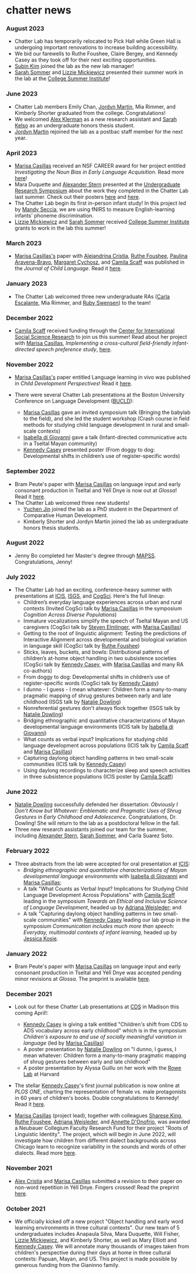 # chatter news

### August 2023
* Chatter Lab has temporarily relocated to Pick Hall while Green Hall is undergoing important renovations to increase building accessibility.
* We bid our farewells to Ruthe Foushee, Claire Bergey, and Kennedy Casey as they took off for their next exciting opportunities.
* [Subin Kim](../bios/subin-aboutme/) joined the lab as the new lab manager!
* [Sarah Sommer](../bios/sarah-aboutme/) and [Lizzie Mickiewicz](../bios/lizzie-aboutme/) presented their summer work in the lab at the [College Summer Institute](https://ccrf.uchicago.edu/undergraduate-research/college-summer-institute-csi)!

### June 2023
* Chatter Lab members Emily Chan, [Jordyn Martin](../bios/jordyn-aboutme/), Mia Rimmer, and Kimberly Shorter graduated from the college. Congratulations!
* We welcomed [Alex Klerman](../bios/alexk-aboutme/) as a new research assistant and [Sarah Kelso](../bios/sarahk-aboutme/) as an undergraduate honors thesis student.
* [Jordyn Martin](../bios/jordyn-aboutme/) rejoined the lab as a postbac staff member for the next year.

### April 2023
* [Marisa Casillas](../bios/marisa-aboutme/) received an NSF CAREER award for her project entitled _Investigating the Noun Bias in Early Language Acquisition_. Read more [here](https://www.nsf.gov/awardsearch/showAward?AWD_ID=2238609&HistoricalAwards=false)!
* Mara Duquette and [Alexander Stern](../bios/alexander-aboutme/) presented at the [Undergraduate Research Symposium](https://ccrf.uchicago.edu/uchicagoresearchsymposium) about the work they completed in the Chatter Lab last summer. Check out their posters [here](https://ugradresearchsymposium.omeka.net/items/show/115) and [here](https://ugradresearchsymposium.omeka.net/items/show/103).
* The Chatter Lab begin its first in-person infant study! In this project led by [Mandy Seccia](https://voices.uchicago.edu/bermanlab/amanda-seccia/), we are using fNIRS to measure English-learning infants' phoneme discrimination.
* [Lizzie Mickiewicz](../bios/lizzie-aboutme/) and [Sarah Sommer](../bios/sarah-aboutme/) received [College Summer Institute](https://ccrf.uchicago.edu/undergraduate-research/college-summer-institute-csi) grants to work in the lab this summer!

### March 2023
* [Marisa Casillas's](../bios/marisa-aboutme/) paper with [Alejandrina Cristia](https://sites.google.com/site/acrsta), [Ruthe Foushee](https://ruthefoushee.com/), [Paulina Aravena-Bravo](https://www.uchile.cl/portafolio-academico/portafolio-academico/academico/71256), [Margaret Cychosz](https://megseekosh.github.io/), and [Camila Scaff](https://camilascaff.com/) was published in the _Journal of Child Language_. Read it [here](/lab-publications/Cristia_et_al_2023_Combining_observational_and_experimental_approaches_JCL.pdf).

### January 2023
* The Chatter Lab welcomed three new undergraduate RAs ([Carla Escalante](../bios/carla-aboutme/), Mia Rimmer, and [Ruby Swensen](../bios/ruby-aboutme/)) to the team!

### December 2022
* [Camila Scaff](https://camilascaff.com/) received funding through the [Center for International Social Science Research](https://cissr.uchicago.edu/) to join us this summer! Read about her project with [Marisa Casillas](../bios/marisa-aboutme/), _Implementing a cross-cultural field-friendly infant-directed speech preference study_, [here](https://cissr.uchicago.edu/23-24-FacultyProject-Casillas).

### November 2022
* [Marisa Casillas's](../bios/marisa-aboutme/) paper entitled Language learning in vivo was published in _Child Development Perspectives_! Read it [here](/lab-publications/Casillas_2022_Learning_language_in_vivo_CDP.pdf).

* There were several Chatter Lab presentations at the Boston University Conference on Language Development ([BUCLD](https://www.bu.edu/bucld/)):
	* [Marisa Casillas](../bios/marisa-aboutme/) gave an invited symposium talk (Bringing the babylab to the field), and she led the student workshop (Crash course in field methods for studying child language development in rural and small-scale contexts)
	* [Isabella di Giovanni](../bios/isabella-aboutme/) gave a talk (Infant-directed communicative acts in a Tseltal Mayan community)
	* [Kennedy Casey](https://kennedycasey.github.io/) presented poster (From doggy to dog: Developmental shifts in children’s use of register-specific words)

### September 2022
* Bram Peute's paper with [Marisa Casillas](../bios/marisa-aboutme/) on language input and early consonant production in Tseltal and Yélî Dnye is now out at _Glossa_! Read it [here](/lab-publications/PeuteCasillas_2022-early_consonant_production_in_tseltal_and_yeli_dnye-Glossa.pdf).
* The Chatter Lab welcomed three new students! 
	* [Yuchen Jin](../bios/yuchen-aboutme/) joined the lab as a PhD student in the Department of Comparative Human Development. 
	* Kimberly Shorter and Jordyn Martin joined the lab as undergraduate honors thesis students. 

### August 2022
* Jenny Bo completed her Master's degree through [MAPSS](https://mapss.uchicago.edu/). Congratulations, Jenny!

### July 2022
* The Chatter Lab had an exciting, conference-heavy summer with presentations at [ICIS](https://infantstudies.org/2022-congress/), [ISGS](https://isgs9conference.wixsite.com/isgs9), and [CogSci](https://cognitivesciencesociety.org/cogsci-2022/). Here's the full lineup:
	* Children’s everyday language experiences across urban and rural contexts (Invited CogSci talk by [Marisa Casillas](../bios/marisa-aboutme/) in the symposium _Cognition Across Diverse Populations_)
	* Immature vocalizations simplify the speech of Tseltal Mayan and US caregivers (CogSci talk by [Steven Elmlinger](https://stevenlelmlinger.com/), with [Marisa Casillas](../bios/marisa-aboutme/))
	* Getting to the root of linguistic alignment:
Testing the predictions of Interactive Alignment
across developmental and biological variation in
language skill (CogSci talk by [Ruthe Foushee](https://ruthefoushee.com/))
	* Sticks, leaves, buckets, and bowls: Distributional patterns of children’s at-home object handling in two subsistence societies (CogSci talk by [Kennedy Casey](https://kennedycasey.github.io/), with [Marisa Casillas](../bios/marisa-aboutme/) and many RA co-authors)
	*  From doggy to dog: Developmental shifts in children’s use of register-specific words (CogSci talk by  [Kennedy Casey](https://kennedycasey.github.io/))
	*  I dunno - I guess - I mean whatever: Children form a many-to-many pragmatic mapping of shrug gestures between early and late childhood (ISGS talk by [Natalie Dowling](https://www.nrdowling.com/))
	*  Nonreferential gestures don't always flock together (ISGS talk by [Natalie Dowling](https://www.nrdowling.com/))
	* Bridging ethnographic and quantitative characterizations of Mayan developmental language environments (ICIS talk by [Isabella di Giovanni](../bios/isabella-aboutme/))
	* What counts as verbal input? Implications for studying child language development across populations (ICIS talk by [Camila Scaff](https://camilascaff.com/) and [Marisa Casillas](../bios/marisa-aboutme/))
    * Capturing daylong object handling patterns in two small-scale communities (ICIS talk by [Kennedy Casey](https://kennedycasey.github.io/))
    * Using daylong recordings to characterize sleep and speech activities in three subsistence populations (ICIS poster by [Camila Scaff](https://camilascaff.com/))

### June 2022
* [Natalie Dowling](https://www.nrdowling.com/) successfully defended her dissertation: _Obviously I Don't Know but Whatever: Emblematic and Pragmatic Uses of Shrug Gestures in Early Childhood and Adolescence_. Congratulations, Dr. Dowling! She will return to the lab as a postdoctoral fellow in the fall.
* Three new research assistants joined our team for the summer, including [Alexander Stern](../bios/alexander-aboutme/), [Sarah Sommer](../bios/sarah-aboutme/), and Carla Suarez Soto.

### February 2022
* Three abstracts from the lab were accepted for oral presentation at [ICIS](https://infantstudies.org/2022-congress/):
    * _Bridging ethnographic and quantitative characterizations of Mayan developmental language environments_ with [Isabella di Giovanni](../bios/isabella-aboutme/) and [Marisa Casillas](../bios/marisa-aboutme/);
    * A talk "What Counts as Verbal Input? Implications for Studying Child Language Development Across Populations" with [Camila Scaff](https://camilascaff.com/) leading in the symposium _Towards an Ethical and Inclusive Science of Language Development_, headed up by [Adriana Weisleder](https://childlanguagelab.northwestern.edu/people/); and
    * A talk "Capturing daylong object handling patterns in two small-scale communities" with [Kennedy Casey](https://kennedycasey.github.io/) leading our lab group in the symposium _Communication includes much more than speech: Everyday, multimodal contexts of infant learning_, headed up by [Jessica Kosie](https://jkosie.github.io/).

### January 2022
* Bram Peute's paper with [Marisa Casillas](../bios/marisa-aboutme/) on language input and early consonant production in Tseltal and Yélî Dnye was accepted pending minor revisions at _Glossa_. The preprint is available [here](https://psyarxiv.com/5feju/).

### December 2021
* Look out for these Chatter Lab presentations at [CDS](https://cogdevsoc.org/program/) in Madison this coming April!:
    * [Kennedy Casey](https://kennedycasey.github.io/) is giving a talk entitled "Children's shift from CDS to ADS vocabulary across early childhood" which is in the symposium _Children's exposure to and use of socially meaningful variation in language_ (led by [Marisa Casillas](../bios/marisa-aboutme/))
    * A poster presentation by [Natalie Dowling](https://voices.uchicago.edu/ndowling/) on "I dunno, I guess, I mean whatever: Children form a many-to-many pragmatic mapping of shrug gestures between early and late childhood"
    * A poster presentation by Alyssa Guillu on her work with the [Rowe Lab](https://www.meredith-rowe.com/lab) at Harvard

* The stellar [Kennedy Casey](https://kennedycasey.github.io/)'s first journal publication is now online at _PLOS ONE_, charting the representation of female vs. male protagonists in 60 years of children's books. Double congratulations to Kennedy! Read it [here](https://journals.plos.org/plosone/article?id=10.1371/journal.pone.0260566).

* [Marisa Casillas](../bios/marisa-aboutme/) (project lead), together with colleagues [Sharese King](https://www.drshareseking.com/), [Ruthe Foushee](https://ruthefoushee.com/), [Adriana Weisleder](https://childlanguagelab.northwestern.edu/people/), and [Annette D'Onofrio](https://faculty.wcas.northwestern.edu/~akd2621/), was awarded a Neubauer Collegium Faculty Research Fund for their project "Roots of Linguistic Identity". The project, which will begin in June 2022, will investigate how children from different dialect backgrounds across Chicago learn to recognize variability in the sounds and words of other dialects. Read more [here](https://neubauercollegium.uchicago.edu/research/roots-of-linguistic-identity).

### November 2021
* [Alex Cristia](https://sites.google.com/site/acrsta/) and [Marisa Casillas](../bios/marisa-aboutme/) submitted a revision to their paper on non-word repetition in Yélî Dnye. Fingers crossed! Read the preprint [here](/lab-publications/Cristia_Casillas_underreview2_Nonword_repetition_in_children_learning_Yeli_Dnye_v20211125.pdf).

### October 2021
* We officially kicked off a new project "Object handling and early word learning environments in three cultural contexts". Our new team of 5 undergraduates includes Anapaula Silva, Mara Duquette, Will Fisher, [Lizzie Mickiewicz](../bios/lizzie-aboutme/), and Kimberly Shorter, as well as Mary Elliott and [Kennedy Casey](https://kennedycasey.github.io/). We will annotate many thousands of images taken from children's perspective during their days at home in three cultural contexts: Papuan, Mayan, and US. This project is made possible by generous funding from the Gianinno family.